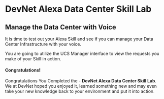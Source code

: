 # DevNet Alexa Data Center Skill Lab

## Manage the Data Center with Voice
It is time to test out your Alexa Skill and see if you can manage your Data Center Infrastructure with your voice.

You are going to utilize the UCS Manager interface to view the requests you make of your Skill in action.

####  
#### Congratulations!
Congratulations You Completed the - **DevNet Alexa Data Center Skill Lab**. We at DevNet hoped you enjoyed it, learned something new and may even take your new knowledge back to your environment and put it into action.
